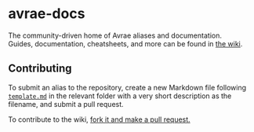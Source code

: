 # avrae-docs
The community-driven home of Avrae aliases and documentation.  
Guides, documentation, cheatsheets, and more can be found in [the wiki](https://github.com/mommothazaz123/avrae-docs/wiki).
## Contributing
To submit an alias to the repository, create a new Markdown file following [`template.md`](https://raw.githubusercontent.com/mommothazaz123/avrae-docs/master/template.md) in the relevant folder with a very short description as the filename, and submit a pull request.

To contribute to the wiki, [fork it and make a pull request.](https://github.com/mommothazaz123/avrae-docs-wiki)
